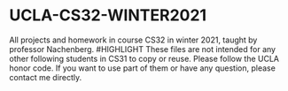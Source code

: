# UCLA-CS32-WINTER2021
All projects and homework in course CS32 in winter 2021, taught by professor Nachenberg.
#HIGHLIGHT
These files are not intended for any other following students in CS31 to copy or reuse. Please follow the UCLA honor code. If you want to use part of them or have any question, please contact me directly.
